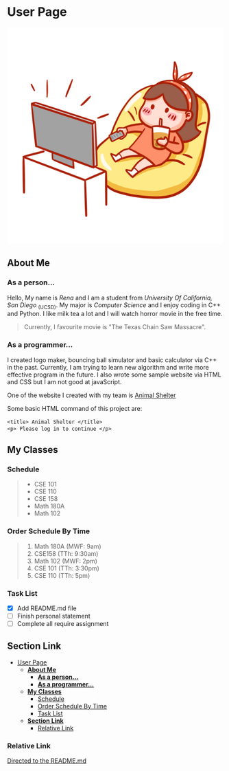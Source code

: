 # User Page 
![me](image.png)
## **About Me**
### **As a person...**
Hello, My name is *Rena* and I am a student from *University Of California, San Diego* <sub>(UCSD)</sub>. My major is *Computer Science* and I enjoy coding in C++ and Python. I like milk tea a lot and I will watch horror movie in the free time. 
> Currently, I favourite movie is "The Texas Chain Saw Massacre".


### **As a programmer...**
I created logo maker, bouncing ball simulator and basic calculator via C++ in the past. Currently, I am trying to learn new algorithm and write more effective program in the future. I also wrote some sample website via HTML and CSS but I am not good at javaScript. 


One of the website I created with my team is [Animal Shelter](https://summer22-sps-24.appspot.com/)

Some basic HTML command of this project are: 
```
<title> Animal Shelter </title>
<p> Please log in to continue </p>
```

## **My Classes**
### Schedule
> - CSE 101
> - CSE 110
> - CSE 158
> - Math 180A
> - Math 102

### Order Schedule By Time  
> 1. Math 180A (MWF: 9am)
> 2. CSE158 (TTh: 9:30am)
> 3. Math 102 (MWF: 2pm)
> 4. CSE 101 (TTh: 3:30pm)
> 4. CSE 110 (TTh: 5pm)

### Task List
- [x] Add README.md file
- [ ] Finish personal statement
- [ ] Complete all require assignment  

## **Section Link**
- [User Page](#user-page)
  - [**About Me**](#about-me)
    - [**As a person...**](#as-a-person)
    - [**As a programmer...**](#as-a-programmer)
  - [**My Classes**](#my-classes)
    - [Schedule](#schedule)
    - [Order Schedule By Time](#order-schedule-by-time)
    - [Task List](#task-list)
  - [**Section Link**](#section-link)
    - [Relative Link](#relative-link)

### Relative Link
[Directed to the README.md](README.md)

